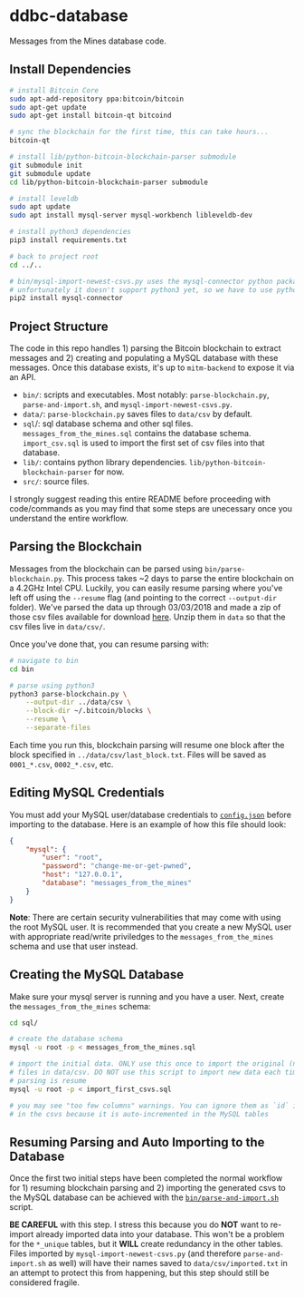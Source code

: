 # ddbc-database

Messages from the Mines database code.

## Install Dependencies

```bash
# install Bitcoin Core
sudo apt-add-repository ppa:bitcoin/bitcoin
sudo apt-get update
sudo apt-get install bitcoin-qt bitcoind

# sync the blockchain for the first time, this can take hours...
bitcoin-qt

# install lib/python-bitcoin-blockchain-parser submodule
git submodule init
git submodule update
cd lib/python-bitcoin-blockchain-parser submodule

# install leveldb
sudo apt update
sudo apt install mysql-server mysql-workbench libleveldb-dev

# install python3 dependencies
pip3 install requirements.txt

# back to project root 
cd ../..

# bin/mysql-import-newest-csvs.py uses the mysql-connector python package
# unfortunately it doesn't support python3 yet, so we have to use python2
pip2 install mysql-connector
```

## Project Structure

The code in this repo handles 1) parsing the Bitcoin blockchain to extract messages and 2) creating and populating a MySQL database with these messages. Once this database exists, it's up to `mitm-backend` to expose it via an API.

- `bin/`: scripts and executables. Most notably: `parse-blockchain.py`, `parse-and-import.sh`, and `mysql-import-newest-csvs.py`. 
- `data/`: `parse-blockchain.py` saves files to `data/csv` by default. 
- `sql`/: sql database schema and other sql files. `messages_from_the_mines.sql` contains the database schema. `import_csv.sql` is used to import the first set of csv files into that database.
- `lib/`: contains python library dependencies. `lib/python-bitcoin-blockchain-parser` for now.
- `src/`: source files.

I strongly suggest reading this entire README before proceeding with code/commands as you may find that some steps are unecessary once you understand the entire workflow.

## Parsing the Blockchain

Messages from the blockchain can be parsed using `bin/parse-blockchain.py`. This process takes ~2 days to parse the entire blockchain on a 4.2GHz Intel CPU. Luckily, you can easily resume parsing where you've left off using the `--resume` flag (and pointing to the correct `--output-dir` folder). We've parsed the data up through 03/03/2018 and made a zip of those csv files available for download [here](https://git.brangerbriz.com:4443/bdorsey/ddbc-database/uploads/1454a9de2845a7aadbf4153ed3d62314/csv_03-03-2018.tar.gz). Unzip them in `data` so that the csv files live in `data/csv/`.

Once you've done that, you can resume parsing with:

```bash
# navigate to bin
cd bin

# parse using python3
python3 parse-blockchain.py \
	--output-dir ../data/csv \
	--block-dir ~/.bitcoin/blocks \
	--resume \
	--separate-files
```

Each time you run this, blockchain parsing will resume one block after the block specified in `../data/csv/last_block.txt`. Files will be saved as `0001_*.csv`, `0002_*.csv`, etc.

## Editing MySQL Credentials

You must add your MySQL user/database credentials to [`config.json`](config.json) before importing to the database. Here is an example of how this file should look:

```json
{
	"mysql": {
		"user": "root", 
		"password": "change-me-or-get-pwned",
        "host": "127.0.0.1",
        "database": "messages_from_the_mines"
	}
}
```

**Note**: There are certain security vulnerabilities that may come with using the root MySQL user. It is recommended that you create a new MySQL user with appropriate read/write priviledges to the `messages_from_the_mines` schema and use that user instead. 

## Creating the MySQL Database

Make sure your mysql server is running and you have a user. Next, create the `messages_from_the_mines` schema:

```bash
cd sql/

# create the database schema
mysql -u root -p < messages_from_the_mines.sql

# import the initial data. ONLY use this once to import the original (non XXXX_*.csv) 
# files in data/csv. DO NOT use this script to import new data each time blockchain 
# parsing is resume
mysql -u root -p < import_first_csvs.sql

# you may see "too few columns" warnings. You can ignore them as `id` is not present
# in the csvs because it is auto-incremented in the MySQL tables
```

## Resuming Parsing and Auto Importing to the Database

Once the first two initial steps have been completed the normal workflow for 1) resuming blockchain parsing and 2) importing the generated csvs to the MySQL database can be achieved with the [`bin/parse-and-import.sh`](bin/parse-and-import.sh) script. 

**BE CAREFUL** with this step. I stress this because you do **NOT** want to re-import already imported data into your database. This won't be a problem for the `*_unique` tables, but it **WILL** create redundancy in the other tables. Files imported by `mysql-import-newest-csvs.py` (and therefore `parse-and-import.sh` as well) will have their names saved to `data/csv/imported.txt` in an attempt to protect this from happening, but this step should still be considered fragile.